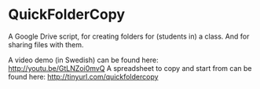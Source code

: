 QuickFolderCopy
===============

A Google Drive script, for creating folders for (students in) a class. And for sharing files with them.

A video demo (in Swedish) can be found here: http://youtu.be/GtLNZoi0mvQ
A spreadsheet to copy and start from can be found here: http://tinyurl.com/quickfoldercopy
